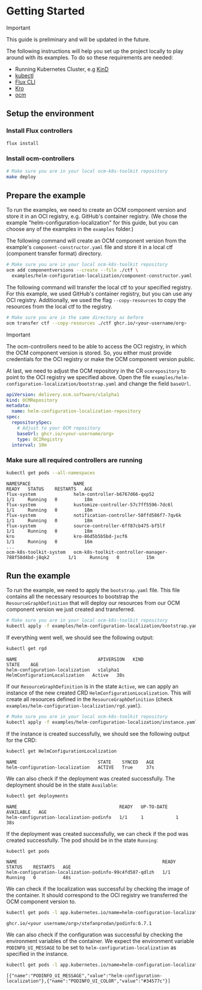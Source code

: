 # Getting Started

> [!IMPORTANT]
> This guide is preliminary and will be updated in the future.

The following instructions will help you set up the project locally to play around with its examples. To do so
these requirements are needed:

- Running Kubernetes Cluster, e.g [KinD](https://kind.sigs.k8s.io/docs/user/quick-start/)
- [kubectl](https://kubernetes.io/docs/tasks/tools/#kubectl)
- [Flux CLI](https://fluxcd.io/flux/installation/)
- [Kro](https://kro.run/docs/getting-started/Installation/)
- [ocm](https://ocm.software/docs/getting-started/installing-the-ocm-cli/)

## Setup the environment

### Install Flux controllers

```bash
flux install
```

### Install ocm-controllers

```bash
# Make sure you are in your local ocm-k8s-toolkit repository
make deploy
```

## Prepare the example

To run the examples, we need to create an OCM component version and store it in an OCI registry, e.g. GitHub's
container registry. (We chose the example "helm-configuration-localization" for this guide, but you can choose any of
the examples in the `examples` folder.)

The following command will create an OCM component version from the example's `component-constructor.yaml` file and
store it in a local ctf (component transfer format) directory.

```bash
# Make sure you are in your local ocm-k8s-toolkit repository
ocm add componentversions --create --file ./ctf \
  examples/helm-configuration-localization/component-constructor.yaml
```

The following command will transfer the local ctf to your specified registry. For this example, we used GitHub's
container registry, but you can use any OCI registry. Additionally, we used the flag `--copy-resources` to copy the 
resources from the local ctf to the registry.

```bash
# Make sure you are in the same directory as before 
ocm transfer ctf --copy-resources ./ctf ghcr.io/<your-username/org>
```

> [!IMPORTANT]
> The ocm-controllers need to be able to access the OCI registry, in which the OCM component version is stored. So, you
> either must provide credentials for the OCI registry or make the OCM component version public.

At last, we need to adjust the OCM repository in the CR `ocmrepository` to point to the OCI registry we specified
above. Open the file `examples/helm-configuration-localization/bootstrap.yaml` and change the field `baseUrl`.

```yaml
apiVersion: delivery.ocm.software/v1alpha1
kind: OCMRepository
metadata:
  name: helm-configuration-localization-repository
spec:
  repositorySpec:
    # Adjust to your OCM repository
    baseUrl: ghcr.io/<your-username/org> 
    type: OCIRegistry
  interval: 10m
```

### Make sure all required controllers are running

```bash
kubectl get pods --all-namespaces
```
```
NAMESPACE                NAME                                                      READY   STATUS    RESTARTS   AGE
flux-system              helm-controller-b6767d66-qxp52                            1/1     Running   0          18m
flux-system              kustomize-controller-57c7ff5596-7dc6l                     1/1     Running   0          18m
flux-system              notification-controller-58ffd586f7-7qv6k                  1/1     Running   0          18m
flux-system              source-controller-6ff87cb475-bf5lf                        1/1     Running   0          18m
kro                      kro-86d5b5b5bd-jxcf6                                      1/1     Running   0          16m
...
ocm-k8s-toolkit-system   ocm-k8s-toolkit-controller-manager-788f58d4bd-j8qk2       1/1     Running   0          15m
```

## Run the example

To run the example, we need to apply the `bootstrap.yaml` file. This file contains all the necessary resources to
bootstrap the `ResourceGraphDefinition` that will deploy our resources from our OCM component version we just created
and transferred.

```bash
# Make sure you are in your local ocm-k8s-toolkit repository
kubectl apply -f examples/helm-configuration-localization/bootstrap.yaml
```

If everything went well, we should see the following output:

```bash
kubectl get rgd
```
```
NAME                              APIVERSION   KIND                            STATE    AGE
helm-configuration-localization   v1alpha1     HelmConfigurationLocalization   Active   38s
```

If our `ResourceGraphDefinition` is in the state `Active`, we can apply an instance of the new created CRD
`HelmConfigurationLocalization`. This will create all resources defined in the `ResourceGraphDefinition` (check
`examples/helm-configuration-localization/rgd.yaml`).

```bash
# Make sure you are in your local ocm-k8s-toolkit repository
kubectl apply -f examples/helm-configuration-localization/instance.yaml
```

If the instance is created successfully, we should see the following output for the CRD:

```bash
kubectl get HelmConfigurationLocalization
```
```
NAME                              STATE    SYNCED   AGE
helm-configuration-localization   ACTIVE   True     37s
```

We can also check if the deployment was created successfully. The deployment should be in the state `Available`:

```bash
kubectl get deployments
```
```
NAME                                      READY   UP-TO-DATE   AVAILABLE   AGE
helm-configuration-localization-podinfo   1/1     1            1           38s
```

If the deployment was created successfully, we can check if the pod was created successfully.
The pod should be in the state `Running`:

```bash
kubectl get pods
```
```
NAME                                                      READY   STATUS    RESTARTS   AGE
helm-configuration-localization-podinfo-99c4fd587-qdlzh   1/1     Running   0          48s
```

We can check if the localization was successful by checking the image of the container. It should correspond to the
OCI registry we transferred the OCM component version to.

```bash
kubectl get pods -l app.kubernetes.io/name=helm-configuration-localization-podinfo -o jsonpath='{.items[0].spec.containers[0].image}'
```
```
ghcr.io/<your username/org>/stefanprodan/podinfo:6.7.1
```

We can also check if the configuration was successful by checking the environment variables of the container. We expect
the environment variable `PODINFO_UI_MESSAGE` to be set to `helm-configuration-localization` as specified in the
instance.

```bash
kubectl get pods -l app.kubernetes.io/name=helm-configuration-localization-podinfo -o jsonpath='{.items[0].spec.containers[0].env}'
```
```
[{"name":"PODINFO_UI_MESSAGE","value":"helm-configuration-localization"},{"name":"PODINFO_UI_COLOR","value":"#34577c"}]
```
